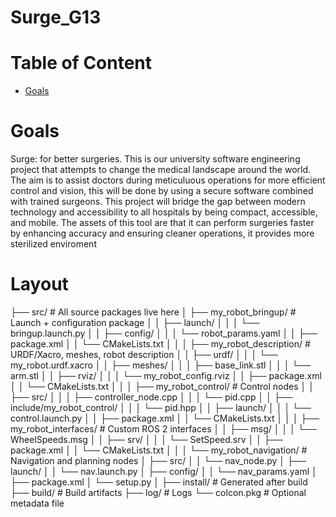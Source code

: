 # Surge_G13

# Table of Content
- [Goals](#-Goals)

# Goals
Surge: for better surgeries. This is our university software engineering project that attempts to change the medical landscape around the world. The aim is to assist doctors during meticuluous operations for more efficient control and vision, this will be done by using a secure software combined with trained surgeons. This project will bridge the gap between modern technology and accessibility to all hospitals by being compact, accessible, and mobile. The assets of this tool are that it can perform surgeries faster by enhancing accuracy and ensuring cleaner operations, it provides more sterilized enviroment 

# Layout
├── src/                         # All source packages live here
│   ├── my_robot_bringup/        # Launch + configuration package
│   │   ├── launch/
│   │   │   └── bringup.launch.py
│   │   ├── config/
│   │   │   └── robot_params.yaml
│   │   ├── package.xml
│   │   └── CMakeLists.txt
│   │
│   ├── my_robot_description/    # URDF/Xacro, meshes, robot description
│   │   ├── urdf/
│   │   │   └── my_robot.urdf.xacro
│   │   ├── meshes/
│   │   │   ├── base_link.stl
│   │   │   └── arm.stl
│   │   ├── rviz/
│   │   │   └── my_robot_config.rviz
│   │   ├── package.xml
│   │   └── CMakeLists.txt
│   │
│   ├── my_robot_control/        # Control nodes
│   │   ├── src/
│   │   │   ├── controller_node.cpp
│   │   │   └── pid.cpp
│   │   ├── include/my_robot_control/
│   │   │   └── pid.hpp
│   │   ├── launch/
│   │   │   └── control.launch.py
│   │   ├── package.xml
│   │   └── CMakeLists.txt
│   │
│   ├── my_robot_interfaces/     # Custom ROS 2 interfaces
│   │   ├── msg/
│   │   │   └── WheelSpeeds.msg
│   │   ├── srv/
│   │   │   └── SetSpeed.srv
│   │   ├── package.xml
│   │   └── CMakeLists.txt
│   │
│   └── my_robot_navigation/     # Navigation and planning nodes
│       ├── src/
│       │   └── nav_node.py
│       ├── launch/
│       │   └── nav.launch.py
│       ├── config/
│       │   └── nav_params.yaml
│       ├── package.xml
│       └── setup.py
│
├── install/                     # Generated after build
├── build/                       # Build artifacts
├── log/                         # Logs
└── colcon.pkg                   # Optional metadata file
